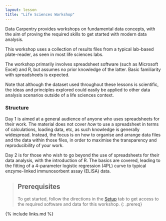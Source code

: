 ```yaml
---
layout: lesson
title: "Life Sciences Workshop"
---
```


Data Carpentry provides workshops on fundamental data concepts, with the aim of proving the required skills to get started with modern data analysis.

This workshop uses a collection of results files from a typical lab-based plate-reader, as seen in most life sciences labs.

The workshop primarily involves spreadsheet software (such as Microsoft Excel) and R, but assumes no prior knowledge of the latter. Basic familiarity with spreadsheets is expected.

Note that although the dataset used throughout these lessons is scientific, the ideas and principles explored could easily be applied to other data analysis scenarios outside of a life sciences context.

### Structure

Day 1 is aimed at a general audience of anyone who uses spreadsheets for their work. The material does not cover *how* to use a spreadsheet in terms of calculations, loading data, etc, as such
knowledge is generally widespread. Instead, the focus is on how to organise and arrange data files and the data within those files, in order to maximise the transparency and reproducibility of your work.

Day 2 is for those who wish to go beyond the use of spreadsheets for their data analysis, with the introduction of R. The basics are covered, leading
to the fitting of a 4-parameter logistic regression (4PL) curve to typical enzyme-linked immunosorbent assay (ELISA) data.

> ## Prerequisites
>
> To get started, follow the directions in the [Setup](setup.html) tab to get access to the
> required software and data for this workshop.
{: .prereq}




{% include links.md %}
